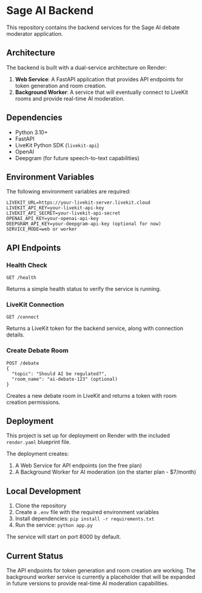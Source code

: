 # Sage AI Backend

This repository contains the backend services for the Sage AI debate moderator application.

## Architecture

The backend is built with a dual-service architecture on Render:

1. **Web Service**: A FastAPI application that provides API endpoints for token generation and room creation.
2. **Background Worker**: A service that will eventually connect to LiveKit rooms and provide real-time AI moderation.

## Dependencies

- Python 3.10+
- FastAPI
- LiveKit Python SDK (`livekit-api`)
- OpenAI
- Deepgram (for future speech-to-text capabilities)

## Environment Variables

The following environment variables are required:

```
LIVEKIT_URL=https://your-livekit-server.livekit.cloud
LIVEKIT_API_KEY=your-livekit-api-key
LIVEKIT_API_SECRET=your-livekit-api-secret
OPENAI_API_KEY=your-openai-api-key
DEEPGRAM_API_KEY=your-deepgram-api-key (optional for now)
SERVICE_MODE=web or worker
```

## API Endpoints

### Health Check

```
GET /health
```

Returns a simple health status to verify the service is running.

### LiveKit Connection

```
GET /connect
```

Returns a LiveKit token for the backend service, along with connection details.

### Create Debate Room

```
POST /debate
{
  "topic": "Should AI be regulated?",
  "room_name": "ai-debate-123" (optional)
}
```

Creates a new debate room in LiveKit and returns a token with room creation permissions.

## Deployment

This project is set up for deployment on Render with the included `render.yaml` blueprint file. 

The deployment creates:

1. A Web Service for API endpoints (on the free plan)
2. A Background Worker for AI moderation (on the starter plan - $7/month)

## Local Development

1. Clone the repository
2. Create a `.env` file with the required environment variables
3. Install dependencies: `pip install -r requirements.txt`
4. Run the service: `python app.py`

The service will start on port 8000 by default.

## Current Status

The API endpoints for token generation and room creation are working. The background worker service is currently a placeholder that will be expanded in future versions to provide real-time AI moderation capabilities. 